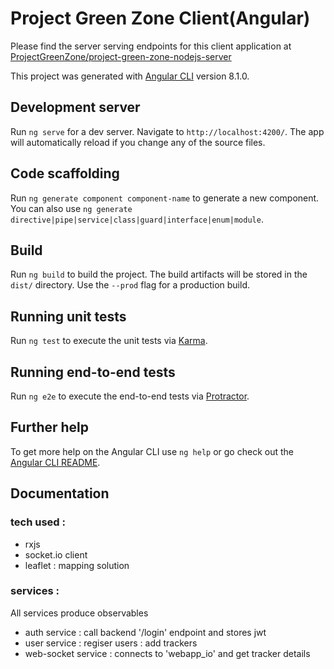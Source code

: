 # Project Green Zone Client(Angular)

Please find the server serving endpoints for this client application at [ProjectGreenZone/project-green-zone-nodejs-server](https://github.com/ProjectGreenZone/project-green-zone-nodejs-server)

This project was generated with [Angular CLI](https://github.com/angular/angular-cli) version 8.1.0.

## Development server

Run `ng serve` for a dev server. Navigate to `http://localhost:4200/`. The app will automatically reload if you change any of the source files.

## Code scaffolding

Run `ng generate component component-name` to generate a new component. You can also use `ng generate directive|pipe|service|class|guard|interface|enum|module`.

## Build

Run `ng build` to build the project. The build artifacts will be stored in the `dist/` directory. Use the `--prod` flag for a production build.

## Running unit tests

Run `ng test` to execute the unit tests via [Karma](https://karma-runner.github.io).

## Running end-to-end tests

Run `ng e2e` to execute the end-to-end tests via [Protractor](http://www.protractortest.org/).

## Further help

To get more help on the Angular CLI use `ng help` or go check out the [Angular CLI README](https://github.com/angular/angular-cli/blob/master/README.md).

## Documentation
### tech used :
- rxjs
- socket.io client
- leaflet : mapping solution
### services :
All services produce observables  
- auth service : call backend '/login' endpoint and stores jwt
- user service : regiser users : add trackers
- web-socket service : connects to 'webapp_io' and get tracker details 
